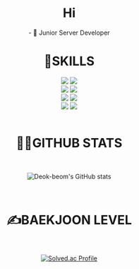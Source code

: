 <div align=center> 
  
  <h1> Hi </h1>
  - 🌱 Junior Server Developer 

  <br>

  <h1>🔧SKILLS</h1>

  <img src="https://img.shields.io/badge/java-007396?style=for-the-badge&logo=java&logoColor=white"> 
  <img src="https://img.shields.io/badge/python-3776AB?style=for-the-badge&logo=python&logoColor=white"> 
  <br>
  <img src="https://img.shields.io/badge/spring-6DB33F?style=for-the-badge&logo=spring&logoColor=white">
  <img src="https://img.shields.io/badge/springboot-6DB33F?style=for-the-badge&logo=springboot&logoColor=white">
  <br>
  <img src="https://img.shields.io/badge/git-F05032?style=for-the-badge&logo=git&logoColor=white">
  <img src="https://img.shields.io/badge/gradle-02303A?style=for-the-badge&logo=gradle&logoColor=white">
  <br>
  <img src="https://img.shields.io/badge/mysql-4479A1?style=for-the-badge&logo=mysql&logoColor=white">
  <img src="https://img.shields.io/badge/amazonaws-232F3E?style=for-the-badge&logo=amazonaws&logoColor=white">
  <br>


  <br>

  <h1>👨‍🔬GITHUB STATS</h1>

  <br>
  
  ![Deok-beom's GitHub stats](https://github-readme-stats.vercel.app/api?username=deok-beom&show_icons=true&theme=tokyonight)

  <br>
  
  <h1>✍️BAEKJOON LEVEL </h1>
  
  <br>
    
  [![Solved.ac Profile](http://mazassumnida.wtf/api/v2/generate_badge?boj=baek940dog)](https://solved.ac/profile/baek940dog)
  
</div>



<!--
**deok-beom/deok-beom** is a ✨ _special_ ✨ repository because its `README.md` (this file) appears on your GitHub profile.

Here are some ideas to get you started:

- 🔭 I’m currently working on ...
- 🌱 I’m currently learning ...
- 👯 I’m looking to collaborate on ...
- 🤔 I’m looking for help with ...
- 💬 Ask me about ...
- 📫 How to reach me: ...
- 😄 Pronouns: ...
- ⚡ Fun fact: ...
-->
